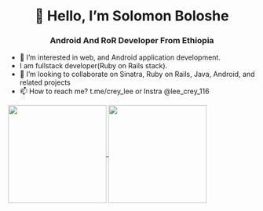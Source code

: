 

<h1 align="center">👋 Hello, I’m Solomon Boloshe</h1>
 
<h3 align="center">Android And RoR Developer From Ethiopia </h3>

- 👀 I’m interested in web, and Android application development.
- I am fullstack developer(Ruby on Rails stack).
- 💞️ I’m looking to collaborate on Sinatra, Ruby on Rails, Java, Android, and related projects
- 📫 How to reach me? t.me/crey_lee or Instra @lee_crey_116



<a href="https://github.com/anuraghazra/github-readme-stats">
  <img height=200 align="center" src="https://github-readme-stats.vercel.app/api?username=LeeCrey" />
</a>
<a href="https://github.com/anuraghazra/convoychat">
  <img height=200 align="center" src="https://github-readme-stats.vercel.app/api/top-langs?username=LeeCrey&layout=compact&langs_count=8&card_width=320" />
</a>


<!---
LeeCrey/LeeCrey is a ✨ special ✨ repository because its `README.md` (this file) appears on your GitHub profile.
You can click the Preview link to take a look at your changes.
--->

